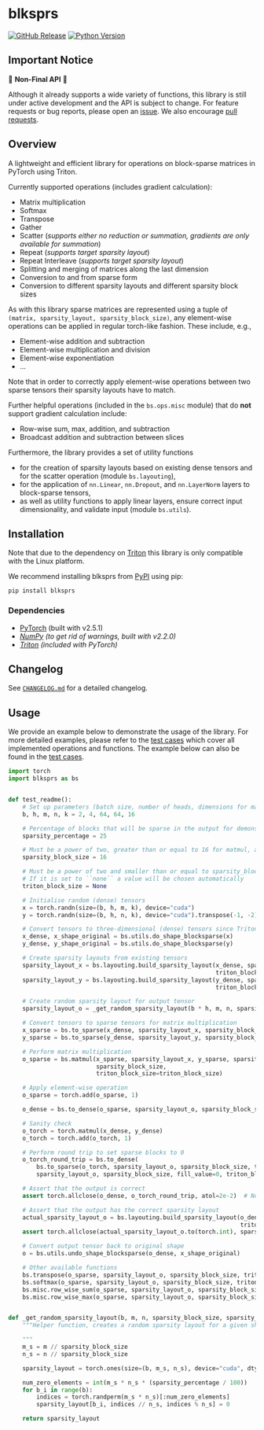 # blksprs

[![GitHub Release](https://img.shields.io/github/v/release/FelixSchoen/blksprs?include_prereleases&label=Latest%20Release)](https://github.com/FelixSchoen/blksprs/releases)
[![Python Version](https://img.shields.io/badge/Python%20Version-3.11-blue)](https://www.python.org/downloads/release/python-3119/)

## Important Notice

🚨 **Non-Final API** 🚨

Although it already supports a wide variety of functions, this library is still under active development and the API is
subject to change. For feature requests or bug reports, please open an [issue](https://github.com/FelixSchoen/blksprs/issues).
We also encourage [pull requests](https://github.com/FelixSchoen/blksprs/pulls).

## Overview

A lightweight and efficient library for operations on block-sparse matrices in PyTorch using Triton.

Currently supported operations (includes gradient calculation):

- Matrix multiplication
- Softmax
- Transpose
- Gather
- Scatter (_supports either no reduction or summation, gradients are only available for summation_)
- Repeat (_supports target sparsity layout_)
- Repeat Interleave (_supports target sparsity layout_)
- Splitting and merging of matrices along the last dimension
- Conversion to and from sparse form
- Conversion to different sparsity layouts and different sparsity block sizes

As with this library sparse matrices are represented using a tuple of `(matrix, sparsity_layout, sparsity_block_size)`,
any element-wise operations can be applied in regular torch-like fashion.
These include, e.g.,

- Element-wise addition and subtraction
- Element-wise multiplication and division
- Element-wise exponentiation
- ...

Note that in order to correctly apply element-wise operations between two sparse tensors their sparsity layouts have to
match.

Further helpful operations (included in the ``bs.ops.misc`` module) that do **not** support gradient calculation include:

- Row-wise sum, max, addition, and subtraction
- Broadcast addition and subtraction between slices

Furthermore, the library provides a set of utility functions 

- for the creation of sparsity layouts based on existing
dense tensors and for the scatter operation (module ``bs.layouting``),
- for the application of ``nn.Linear``, ``nn.Dropout``, and ``nn.LayerNorm`` layers to block-sparse tensors,
- as well as utility functions to apply linear layers,
ensure correct input dimensionality, and validate input (module ``bs.utils``).

## Installation

Note that due to the dependency on [Triton](https://github.com/triton-lang/triton) this library is only compatible with
the Linux platform.

We recommend installing blksprs from [PyPI](https://pypi.org/project/blksprs/) using pip:

```pip install blksprs```

### Dependencies

- [PyTorch](https://pytorch.org/) (built with v2.5.1)
- _[NumPy](https://numpy.org/) (to get rid of warnings, built with v2.2.0)_
- _[Triton](https://github.com/triton-lang/triton) (included with PyTorch)_

## Changelog

See [`CHANGELOG.md`](https://github.com/FelixSchoen/blksprs/blob/main/CHANGELOG.md) for a detailed changelog.

## Usage

We provide an example below to demonstrate the usage of the library.
For more detailed examples, please refer to
the [test cases](https://github.com/FelixSchoen/blksprs/blob/main/test/cases/test_blocksparse.py) which cover all
implemented operations and functions.
The example below can also be found in
the [test cases](https://github.com/FelixSchoen/blksprs/blob/main/test/cases/test_readme.py).

```python
import torch
import blksprs as bs


def test_readme():
    # Set up parameters (batch size, number of heads, dimensions for matrices (m, k) and (n, k))
    b, h, m, n, k = 2, 4, 64, 64, 16

    # Percentage of blocks that will be sparse in the output for demonstration purposes
    sparsity_percentage = 25

    # Must be a power of two, greater than or equal to 16 for matmul, and divide m, n, and k
    sparsity_block_size = 16

    # Must be a power of two and smaller than or equal to sparsity_block_size
    # If it is set to ``none`` a value will be chosen automatically
    triton_block_size = None

    # Initialise random (dense) tensors
    x = torch.randn(size=(b, h, m, k), device="cuda")
    y = torch.randn(size=(b, h, n, k), device="cuda").transpose(-1, -2).contiguous()

    # Convert tensors to three-dimensional (dense) tensors since Triton can only handle tensors of exactly three dimensions
    x_dense, x_shape_original = bs.utils.do_shape_blocksparse(x)
    y_dense, y_shape_original = bs.utils.do_shape_blocksparse(y)

    # Create sparsity layouts from existing tensors
    sparsity_layout_x = bs.layouting.build_sparsity_layout(x_dense, sparsity_block_size,
                                                           triton_block_size=triton_block_size)
    sparsity_layout_y = bs.layouting.build_sparsity_layout(y_dense, sparsity_block_size,
                                                           triton_block_size=triton_block_size)

    # Create random sparsity layout for output tensor
    sparsity_layout_o = _get_random_sparsity_layout(b * h, m, n, sparsity_block_size, sparsity_percentage)

    # Convert tensors to sparse tensors for matrix multiplication
    x_sparse = bs.to_sparse(x_dense, sparsity_layout_x, sparsity_block_size, triton_block_size=triton_block_size)
    y_sparse = bs.to_sparse(y_dense, sparsity_layout_y, sparsity_block_size, triton_block_size=triton_block_size)

    # Perform matrix multiplication
    o_sparse = bs.matmul(x_sparse, sparsity_layout_x, y_sparse, sparsity_layout_y, sparsity_layout_o,
                         sparsity_block_size,
                         triton_block_size=triton_block_size)

    # Apply element-wise operation
    o_sparse = torch.add(o_sparse, 1)

    o_dense = bs.to_dense(o_sparse, sparsity_layout_o, sparsity_block_size, triton_block_size=triton_block_size)

    # Sanity check
    o_torch = torch.matmul(x_dense, y_dense)
    o_torch = torch.add(o_torch, 1)

    # Perform round trip to set sparse blocks to 0
    o_torch_round_trip = bs.to_dense(
        bs.to_sparse(o_torch, sparsity_layout_o, sparsity_block_size, triton_block_size=triton_block_size),
        sparsity_layout_o, sparsity_block_size, fill_value=0, triton_block_size=triton_block_size)

    # Assert that the output is correct
    assert torch.allclose(o_dense, o_torch_round_trip, atol=2e-2)  # Note that small numerical differences are expected

    # Assert that the output has the correct sparsity layout
    actual_sparsity_layout_o = bs.layouting.build_sparsity_layout(o_dense, sparsity_block_size,
                                                                  triton_block_size=triton_block_size)
    assert torch.allclose(actual_sparsity_layout_o.to(torch.int), sparsity_layout_o)

    # Convert output tensor back to original shape
    o = bs.utils.undo_shape_blocksparse(o_dense, x_shape_original)

    # Other available functions
    bs.transpose(o_sparse, sparsity_layout_o, sparsity_block_size, triton_block_size=triton_block_size)
    bs.softmax(o_sparse, sparsity_layout_o, sparsity_block_size, triton_block_size=triton_block_size)
    bs.misc.row_wise_sum(o_sparse, sparsity_layout_o, sparsity_block_size, triton_block_size=triton_block_size)
    bs.misc.row_wise_max(o_sparse, sparsity_layout_o, sparsity_block_size, triton_block_size=triton_block_size)


def _get_random_sparsity_layout(b, m, n, sparsity_block_size, sparsity_percentage):
    """Helper function, creates a random sparsity layout for a given shape with a given percentage of blocks marked as sparse.

    """
    m_s = m // sparsity_block_size
    n_s = n // sparsity_block_size

    sparsity_layout = torch.ones(size=(b, m_s, n_s), device="cuda", dtype=torch.int)

    num_zero_elements = int(m_s * n_s * (sparsity_percentage / 100))
    for b_i in range(b):
        indices = torch.randperm(m_s * n_s)[:num_zero_elements]
        sparsity_layout[b_i, indices // n_s, indices % n_s] = 0

    return sparsity_layout
```